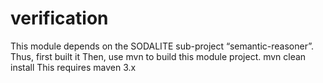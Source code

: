 # verification

This module depends on the SODALITE sub-project “semantic-reasoner”. Thus, first built it 
Then, use mvn to build this module project.
mvn clean install 
This requires maven 3.x 
